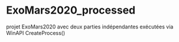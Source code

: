 # ExoMars2020_processed
projet ExoMars2020 avec deux parties indépendantes exécutées via WinAPI CreateProcess()
